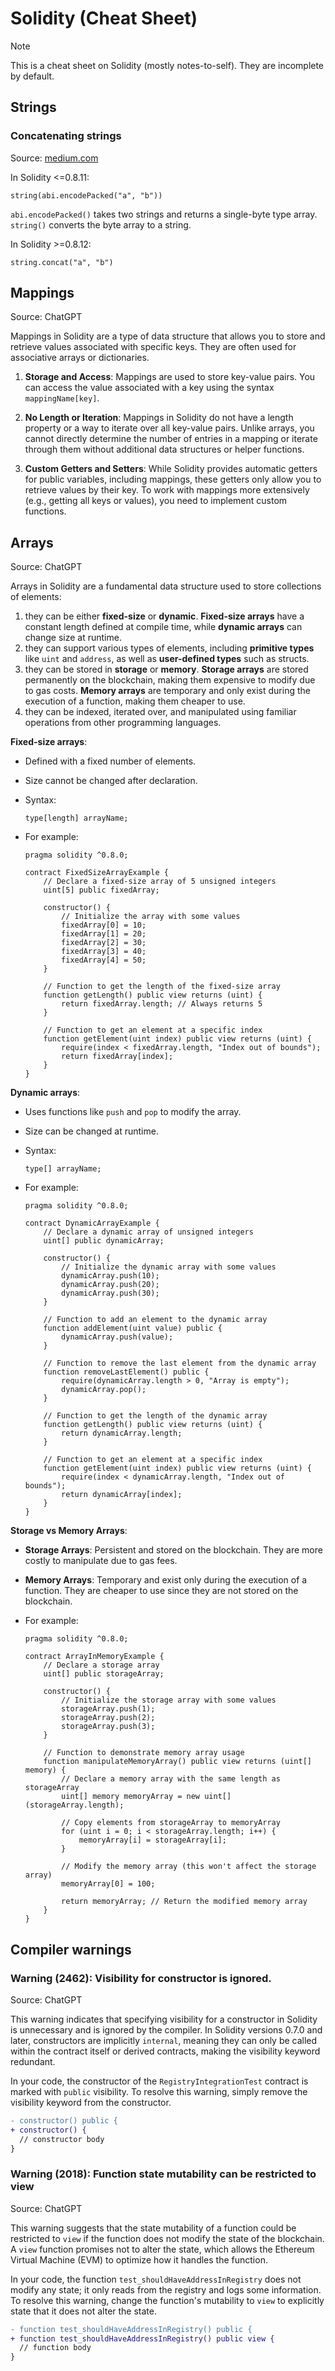 # Solidity (Cheat Sheet)

> [!NOTE]  
> This is a cheat sheet on Solidity (mostly notes-to-self). They are incomplete by default.

## Strings

### Concatenating strings

Source: [medium.com](https://medium.com/@jamaltheatlantean/how-to-concatenate-two-strings-using-solidity-fada6051b1a6)

In Solidity <=0.8.11:

```sol
string(abi.encodePacked("a", "b"))
```

`abi.encodePacked()` takes two strings and returns a single-byte type array.
`string()` converts the byte array to a string.

In Solidity >=0.8.12:

```sol
string.concat("a", "b")
```


## Mappings

Source: ChatGPT

Mappings in Solidity are a type of data structure that allows you to store and retrieve values
associated with specific keys. They are often used for associative arrays or dictionaries.

1. **Storage and Access**: Mappings are used to store key-value pairs. You can access the value
   associated with a key using the syntax `mappingName[key]`.

1. **No Length or Iteration**: Mappings in Solidity do not have a length property or a way to
   iterate over all key-value pairs. Unlike arrays, you cannot directly determine the number of
   entries in a mapping or iterate through them without additional data structures or helper
   functions.

1. **Custom Getters and Setters**: While Solidity provides automatic getters for public variables,
   including mappings, these getters only allow you to retrieve values by their key. To work with
   mappings more extensively (e.g., getting all keys or values), you need to implement custom
   functions.

## Arrays

Source: ChatGPT

Arrays in Solidity are a fundamental data structure used to store collections of elements:

1.  they can be either **fixed-size** or **dynamic**. **Fixed-size arrays** have a constant length
    defined at compile time, while **dynamic arrays** can change size at runtime.
1.  they can support various types of elements, including **primitive types** like `uint` and
    `address`, as well as **user-defined types** such as structs.
1.  they can be stored in **storage** or **memory**. **Storage arrays** are stored permanently on
    the blockchain, making them expensive to modify due to gas costs. **Memory arrays** are
    temporary and only exist during the execution of a function, making them cheaper to use.
1.  they can be indexed, iterated over, and manipulated using familiar operations from other
    programming languages.

**Fixed-size arrays**:

- Defined with a fixed number of elements.
- Size cannot be changed after declaration.
- Syntax:

  ```sol
  type[length] arrayName;
  ```

- For example:

  ```solidity
  pragma solidity ^0.8.0;

  contract FixedSizeArrayExample {
      // Declare a fixed-size array of 5 unsigned integers
      uint[5] public fixedArray;

      constructor() {
          // Initialize the array with some values
          fixedArray[0] = 10;
          fixedArray[1] = 20;
          fixedArray[2] = 30;
          fixedArray[3] = 40;
          fixedArray[4] = 50;
      }

      // Function to get the length of the fixed-size array
      function getLength() public view returns (uint) {
          return fixedArray.length; // Always returns 5
      }

      // Function to get an element at a specific index
      function getElement(uint index) public view returns (uint) {
          require(index < fixedArray.length, "Index out of bounds");
          return fixedArray[index];
      }
  }
  ```

**Dynamic arrays**:

- Uses functions like `push` and `pop` to modify the array.
- Size can be changed at runtime.
- Syntax:

  ```sol
  type[] arrayName;
  ```

- For example:

  ```solidity
  pragma solidity ^0.8.0;

  contract DynamicArrayExample {
      // Declare a dynamic array of unsigned integers
      uint[] public dynamicArray;

      constructor() {
          // Initialize the dynamic array with some values
          dynamicArray.push(10);
          dynamicArray.push(20);
          dynamicArray.push(30);
      }

      // Function to add an element to the dynamic array
      function addElement(uint value) public {
          dynamicArray.push(value);
      }

      // Function to remove the last element from the dynamic array
      function removeLastElement() public {
          require(dynamicArray.length > 0, "Array is empty");
          dynamicArray.pop();
      }

      // Function to get the length of the dynamic array
      function getLength() public view returns (uint) {
          return dynamicArray.length;
      }

      // Function to get an element at a specific index
      function getElement(uint index) public view returns (uint) {
          require(index < dynamicArray.length, "Index out of bounds");
          return dynamicArray[index];
      }
  }
  ```

**Storage vs Memory Arrays**:

- **Storage Arrays**: Persistent and stored on the blockchain. They are more costly to manipulate
  due to gas fees.
- **Memory Arrays**: Temporary and exist only during the execution of a function. They are cheaper
  to use since they are not stored on the blockchain.

- For example:

  ```solidity
  pragma solidity ^0.8.0;

  contract ArrayInMemoryExample {
      // Declare a storage array
      uint[] public storageArray;

      constructor() {
          // Initialize the storage array with some values
          storageArray.push(1);
          storageArray.push(2);
          storageArray.push(3);
      }

      // Function to demonstrate memory array usage
      function manipulateMemoryArray() public view returns (uint[] memory) {
          // Declare a memory array with the same length as storageArray
          uint[] memory memoryArray = new uint[](storageArray.length);

          // Copy elements from storageArray to memoryArray
          for (uint i = 0; i < storageArray.length; i++) {
              memoryArray[i] = storageArray[i];
          }

          // Modify the memory array (this won't affect the storage array)
          memoryArray[0] = 100;

          return memoryArray; // Return the modified memory array
      }
  }
  ```

## Compiler warnings

### Warning (2462): Visibility for constructor is ignored.

Source: ChatGPT

This warning indicates that specifying visibility for a constructor in Solidity is unnecessary and
is ignored by the compiler. In Solidity versions 0.7.0 and later, constructors are implicitly
`internal`, meaning they can only be called within the contract itself or derived contracts, making
the visibility keyword redundant.

In your code, the constructor of the `RegistryIntegrationTest` contract is marked with `public`
visibility. To resolve this warning, simply remove the visibility keyword from the constructor.

```diff
- constructor() public {
+ constructor() {
  // constructor body
}
```

### Warning (2018): Function state mutability can be restricted to view

Source: ChatGPT

This warning suggests that the state mutability of a function could be restricted to `view` if the
function does not modify the state of the blockchain. A `view` function promises not to alter the
state, which allows the Ethereum Virtual Machine (EVM) to optimize how it handles the function.

In your code, the function `test_shouldHaveAddressInRegistry` does not modify any state; it only
reads from the registry and logs some information. To resolve this warning, change the function's
mutability to `view` to explicitly state that it does not alter the state.

```diff
- function test_shouldHaveAddressInRegistry() public {
+ function test_shouldHaveAddressInRegistry() public view {
  // function body
}
```
